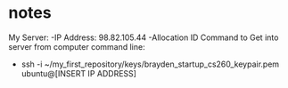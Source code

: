 # notes  
My Server: 
  -IP Address: 98.82.105.44
  -Allocation ID
Command to Get into server from computer command line:
  - ssh -i ~/my_first_repository/keys/brayden_startup_cs260_keypair.pem ubuntu@[INSERT IP ADDRESS]
